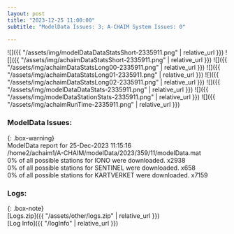```yaml
---
layout: post
title: "2023-12-25 11:00:00"
subtitle: "ModelData Issues: 3; A-CHAIM System Issues: 0"

---
```


![]({{ "/assets/img/modelDataDataStatsShort-2335911.png" | relative_url }})
![]({{ "/assets/img/achaimDataStatsShort-2335911.png" | relative_url }})
![]({{ "/assets/img/achaimDataStatsLong00-2335911.png" | relative_url }})
![]({{ "/assets/img/achaimDataStatsLong01-2335911.png" | relative_url }})
![]({{ "/assets/img/achaimDataStatsLong02-2335911.png" | relative_url }})
![]({{ "/assets/img/modelDataDataStats-2335911.png" | relative_url }})
![]({{ "/assets/img/modelDataStationStats-2335911.png" | relative_url }})
![]({{ "/assets/img/achaimRunTime-2335911.png" | relative_url }})


### ModelData Issues:  
  
{: .box-warning}  
 ModelData report for 25-Dec-2023 11:15:16   
 /home2/achaim1/A-CHAIM/modelData/2023/359/11/modelData.mat   
 0% of all possible stations for IONO were downloaded. x2938   
 0% of all possible stations for SENTINEL were downloaded. x658   
 0% of all possible stations for KARTVERKET were downloaded. x7159   
  


### Logs:  
  
{: .box-note}  
[Logs.zip]({{ "/assets/other/logs.zip" | relative_url }})  
[Log Info]({{ "/logInfo" | relative_url }})  
